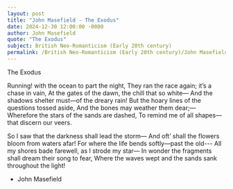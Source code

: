 ```yaml
---
layout: post
title: "John Masefield - The Exodus"
date: 2024-12-30 12:00:00 -0000
author: John Masefield
quote: "The Exodus"
subject: British Neo-Romanticism (Early 20th century)
permalink: /British Neo-Romanticism (Early 20th century)/John Masefield/John Masefield - The Exodus
---
```


The Exodus

Running! with the ocean to part the night,
They ran the race again; it’s a chase in vain,
At the gates of the dawn, the chill that so white—
And the shadows shelter must—of the dreary rain!
But the hoary lines of the questions tossed aside,
And the bones may weather them dear;—
Wherefore the stars of the sands are dashed,
To remind me of all shapes— that discern our veers.

So I saw that the darkness shall lead the storm—
And oft’ shall the flowers bloom from waters afar!
For where the life bends softly—past the old---
All my shores bade farewell, as I strode my star—
In wonder the fragments shall dream their song to fear,
Where the waves wept and the sands sank throughout the light!

- John Masefield
